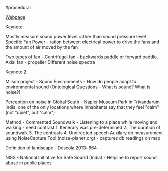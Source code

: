 #procedural 

[Webpage](https://www.uio.no/ritmo/english/news-and-events/events/conferences/2024/ventilation/)

Keynote:

Mostly measure sound power level rather than sound pressure level
Specific Fan Power - ration between electrical power to drive the fans and the amount of air moved by the fan

Two types of fan - Centrifugal fan - backwards paddle or forward paddle, Axial fan - propeller
	Different noise spectra

Keynote 2:

Milson project - Sound Environments - How do people adapt to environmental sound (Ontological Questions - What is sound? What is noise?)

Perception on noise in Global South - Napier Museum Park in Trivandarum India, one of the only locations where inhabitants say that they feel "calm" (not "quiet", but "calm")

Method - Commented Soundwalk - Listening to a place while moving and walking - need contrast
	1. Itenerary was pre-determined
	2. The duration of soundwalk
	3. The contrasts
	4. Undirected speech
Auxilary db measurement using NoiseCapture Tool (noise-planet.org) - captures db readings on map

Definition of landscape - Descola 2013: 664

NISS - National Initiative for Safe Sound (India) - Helpline to report sound abuse in public places
